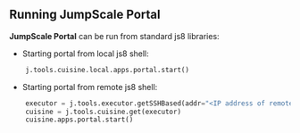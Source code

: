 ## Running JumpScale Portal

**JumpScale Portal** can be run from standard js8 libraries:

- Starting portal from local js8 shell:

```py
    j.tools.cuisine.local.apps.portal.start()
```
  - Starting portal from remote js8 shell:

```py
    executor = j.tools.executor.getSSHBased(addr="<IP address of remote machine>", port="SSH port of remote machine", login="username", passwd= "password")
    cuisine = j.tools.cuisine.get(executor)
    cuisine.apps.portal.start()
```

